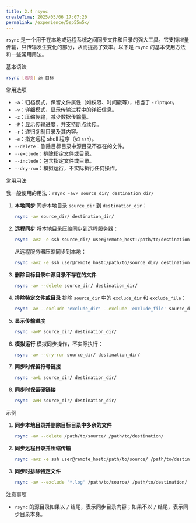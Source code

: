 ```yaml
---
title: 2.4 rsync
createTime: 2025/05/06 17:07:20
permalink: /experience/5sp55w5x/
---
```


`rsync` 是一个用于在本地或远程系统之间同步文件和目录的强大工具。它支持增量传输，只传输发生变化的部分，从而提高了效率。以下是 `rsync` 的基本使用方法和一些常用用法。

基本语法

```bash
rsync [选项] 源 目标
```

常用选项

- `-a`：归档模式，保留文件属性（如权限、时间戳等），相当于 `-rlptgoD`。
- `-v`：详细模式，显示传输过程中的详细信息。
- `-z`：压缩传输，减少数据传输量。
- `-P`：显示传输进度，并支持断点续传。
- `-r`：递归复制目录及其内容。
- `-e`：指定远程 shell 程序（如 `ssh`）。
- `--delete`：删除目标目录中源目录不存在的文件。
- `--exclude`：排除指定文件或目录。
- `--include`：包含指定文件或目录。
- `--dry-run`：模拟运行，不实际执行任何操作。

常用用法

我一般使用的用法：`rsync -avP source_dir/ destination_dir/` 

1. **本地同步**
   同步本地目录 `source_dir` 到 `destination_dir`：

   ```bash
   rsync -av source_dir/ destination_dir/
   ```

2. **远程同步**
   将本地目录压缩同步到远程服务器：

   ```bash
   rsync -avz -e ssh source_dir/ user@remote_host:/path/to/destination_dir/
   ```

   从远程服务器压缩同步到本地：

   ```bash
   rsync -avz -e ssh user@remote_host:/path/to/source_dir/ destination_dir/
   ```

3. **删除目标目录中源目录不存在的文件**

   ```bash
   rsync -av --delete source_dir/ destination_dir/
   ```

4. **排除特定文件或目录**
   排除 `source_dir` 中的 `exclude_dir` 和 `exclude_file`：

   ```bash
   rsync -av --exclude 'exclude_dir' --exclude 'exclude_file' source_dir/ destination_dir/
   ```

5. **显示传输进度**

   ```bash
   rsync -avP source_dir/ destination_dir/
   ```

6. **模拟运行**
   模拟同步操作，不实际执行：

   ```bash
   rsync -av --dry-run source_dir/ destination_dir/
   ```

7. **同步时保留符号链接**

   ```bash
   rsync -avL source_dir/ destination_dir/
   ```

8. **同步时保留硬链接**

   ```bash
   rsync -avH source_dir/ destination_dir/
   ```

示例

1. **同步本地目录并删除目标目录中多余的文件**

   ```bash
   rsync -av --delete /path/to/source/ /path/to/destination/
   ```

2. **同步远程目录并压缩传输**

   ```bash
   rsync -avz -e ssh user@remote_host:/path/to/source/ /path/to/destination/
   ```

3. **同步时排除特定文件**

   ```bash
   rsync -av --exclude '*.log' /path/to/source/ /path/to/destination/
   ```

注意事项

- `rsync` 的源目录如果以 `/` 结尾，表示同步目录内容；如果不以 `/` 结尾，表示同步目录本身。
